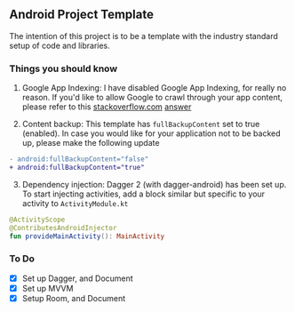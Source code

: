 ## Android Project Template

The intention of this project is to be a template with the industry standard setup of code and libraries.

### Things you should know
1. Google App Indexing:
I have disabled Google App Indexing, for really no reason. If you'd like to allow Google to crawl through your app content, please refer to this [stackoverflow.com](stackoverflow.com) [answer](https://stackoverflow.com/a/34368811/2760868)

2. Content backup:
This template has `fullBackupContent` set to true (enabled). In case you would like for your application not to be backed up, please make the following update 
```diff
- android:fullBackupContent="false"
+ android:fullBackupContent="true"
``` 
3. Dependency injection: Dagger 2 (with dagger-android) has been set up. To start injecting activities, add a block similar but specific to your activity to `ActivityModule.kt` 
```kotlin
@ActivityScope
@ContributesAndroidInjector
fun provideMainActivity(): MainActivity
```

### To Do
- [X] Set up Dagger, and Document
- [X] Set up MVVM
- [X] Setup Room, and Document

